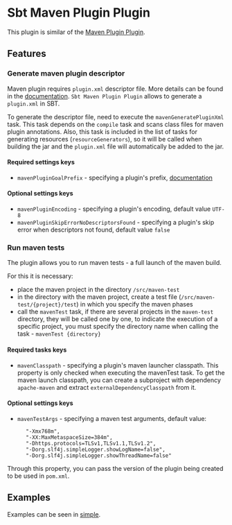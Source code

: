 # Sbt Maven Plugin Plugin

This plugin is similar of the [Maven Plugin Plugin](https://maven.apache.org/plugin-tools/maven-plugin-plugin/).

## Features

### Generate maven plugin descriptor
Maven plugin requires `plugin.xml` descriptor file. More details can be found in the [documentation](https://maven.apache.org/ref/3.9.1/maven-plugin-api/plugin.html).
`Sbt Maven Plugin Plugin` allows to generate a `plugin.xml` in SBT.

To generate the descriptor file, need to execute the `mavenGeneratePluginXml` task.
This task depends on the `compile` task and scans class files for maven plugin annotations.
Also, this task is included in the list of tasks for generating resources (`resourceGenerators`), so it will be called
when building the jar and the `plugin.xml` file will automatically be added to the jar.

#### Required settings keys
- `mavenPluginGoalPrefix` - specifying a plugin's prefix, [documentation](https://maven.apache.org/guides/introduction/introduction-to-plugin-prefix-mapping.html)

#### Optional settings keys
- `mavenPluginEncoding` - specifying a plugin's encoding, default value `UTF-8`
- `mavenPluginSkipErrorNoDescriptorsFound` - specifying a plugin's skip error when descriptors not found, default value `false`

### Run maven tests
The plugin allows you to run maven tests - a full launch of the maven build.

For this it is necessary:
- place the maven project in the directory `/src/maven-test`
- in the directory with the maven project, create a test file (`/src/maven-test/{project}/test`) in which you specify the maven phases
- call the `mavenTest` task, if there are several projects in the `maven-test` directory, they will be called one by one, to indicate the execution of a specific project, you must specify the directory name when calling the task - `mavenTest {directory}`

#### Required tasks keys
- `mavenClasspath` - specifying a plugin's maven launcher classpath.
This property is only checked when executing the mavenTest task.
To get the maven launch classpath, you can create a subproject with dependency `apache-maven` and extract `externalDependencyClasspath` from it.

#### Optional settings keys
- `mavenTestArgs` - specifying a maven test arguments, default value:
```
      "-Xmx768m",
      "-XX:MaxMetaspaceSize=384m",
      "-Dhttps.protocols=TLSv1,TLSv1.1,TLSv1.2",
      "-Dorg.slf4j.simpleLogger.showLogName=false",
      "-Dorg.slf4j.simpleLogger.showThreadName=false"
```
Through this property, you can pass the version of the plugin being created to be used in `pom.xml`.

## Examples

Examples can be seen in [simple](./src/sbt-test/sbt-maven/simple).